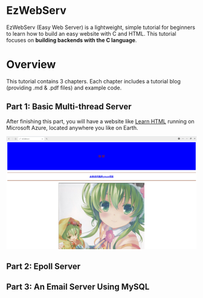 # EzWebServ

EzWebServ (Easy Web Server) is a lightweight, simple tutorial for beginners to learn how to build an easy website with C and HTML. This tutorial focuses on **building backends with the C language**.

# Overview

This tutorial contains 3 chapters. Each chapter includes a tutorial blog (providing .md & .pdf files) and example code.

## Part 1: Basic Multi-thread Server

After finishing this part, you will have a website like [Learn HTML](http://cerealing.me/learn.html) running on Microsoft Azure, located anywhere you like on Earth.

![Screenshot](https://github.com/cerealing/c-webServer/blob/main/README.assets/4d5fae00-2a0d-40af-b2ef-3be651f1ab91.png)

## Part 2: Epoll Server

## Part 3: An Email Server Using MySQL